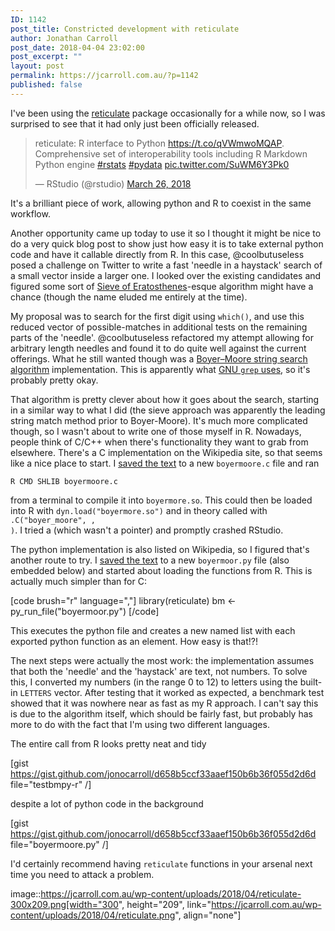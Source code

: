 ```yaml
---
ID: 1142
post_title: Constricted development with reticulate
author: Jonathan Carroll
post_date: 2018-04-04 23:02:00
post_excerpt: ""
layout: post
permalink: https://jcarroll.com.au/?p=1142
published: false
---
```

I've been using the <a href="https://github.com/rstudio/reticulate" rel="noopener" target="_blank">reticulate</a> package occasionally for a while now, so I was surprised to see that it had only just been officially released. 

<blockquote class="twitter-tweet" data-lang="en"><p lang="en" dir="ltr">reticulate: R interface to Python <a href="https://t.co/qVWmwoMQAP">https://t.co/qVWmwoMQAP</a>. Comprehensive set of interoperability tools including R Markdown Python engine <a href="https://twitter.com/hashtag/rstats?src=hash&amp;ref_src=twsrc%5Etfw">#rstats</a> <a href="https://twitter.com/hashtag/pydata?src=hash&amp;ref_src=twsrc%5Etfw">#pydata</a> <a href="https://t.co/SuWM6Y3Pk0">pic.twitter.com/SuWM6Y3Pk0</a></p>&mdash; RStudio (@rstudio) <a href="https://twitter.com/rstudio/status/978293244390985728?ref_src=twsrc%5Etfw">March 26, 2018</a></blockquote>
<script async src="https://platform.twitter.com/widgets.js" charset="utf-8"></script>

It's a brilliant piece of work, allowing python and R to coexist in the same workflow. 

<!--more-->

Another opportunity came up today to use it so I thought it might be nice to do a very quick blog post to show just how easy it is to take external python code and have it callable directly from R. In this case, @coolbutuseless posed a challenge on Twitter to write a fast 'needle in a haystack' search of a small vector inside a larger one. I looked over the existing candidates and figured some sort of <a href="https://en.wikipedia.org/wiki/Sieve_of_Eratosthenes" rel="noopener" target="_blank">Sieve of Eratosthenes</a>-esque algorithm might have a chance (though the name eluded me entirely at the time). 

My proposal was to search for the first digit using <code>which()</code>, and use this reduced vector of possible-matches in additional tests on the remaining parts of the 'needle'. @coolbutuseless refactored my attempt allowing for arbitrary length needles and found it to do quite well against the current offerings. What he still wanted though was a <a href="https://en.wikipedia.org/wiki/Boyer%E2%80%93Moore_string_search_algorithm" rel="noopener" target="_blank">Boyer–Moore string search algorithm</a> implementation. This is apparently what <a href="https://lists.freebsd.org/pipermail/freebsd-current/2010-August/019310.html" rel="noopener" target="_blank">GNU <code>grep</code> uses</a>, so it's probably pretty okay.

That algorithm is pretty clever about how it goes about the search, starting in a similar way to what I did (the sieve approach was apparently the leading string match method prior to Boyer-Moore). It's much more complicated though, so I wasn't about to write one of those myself in R. Nowadays, people think of C/C++ when there's functionality they want to grab from elsewhere. There's a C implementation on the Wikipedia site, so that seems like a nice place to start. I <a href="https://gist.github.com/jonocarroll/d658b5ccf33aaef150b6b36f055d2d6d#file-boyermoore-c">saved the text</a> to a new <code>boyermoore.c</code> file and ran 

<code>R CMD SHLIB boyermoore.c</code>

from a terminal to compile it into <code>boyermore.so</code>. This could then be loaded into R with <code>dyn.load("boyermore.so")</code> and in theory called with <code>.C("boyer_moore", <something>, <something>)</code>. I tried a <code><something></code> (which wasn't a pointer) and promptly crashed RStudio.

The python implementation is also listed on Wikipedia, so I figured that's another route to try. I <a href="https://gist.github.com/jonocarroll/d658b5ccf33aaef150b6b36f055d2d6d#file-boyermoor-py">saved the text</a> to a new <code>boyermoor.py</code> file (also embedded below) and started about loading the functions from R. This is actually much simpler than for C:

[code brush="r" language=","]
library(reticulate)
bm &lt;- py_run_file(&quot;boyermoor.py&quot;)
[/code]

This executes the python file and creates a new named list with each exported python function as an element. How easy is that!?!

The next steps were actually the most work: the implementation assumes that both the 'needle' and the 'haystack' are text, not numbers. To solve this, I converted my numbers (in the range 0 to 12) to letters using the built-in <code>LETTERS</code> vector. After testing that it worked as expected, a benchmark test showed that it was nowhere near as fast as my R approach. I can't say this is due to the algorithm itself, which should be fairly fast, but probably has more to do with the fact that I'm using two different languages.

The entire call from R looks pretty neat and tidy

[gist https://gist.github.com/jonocarroll/d658b5ccf33aaef150b6b36f055d2d6d file="testbmpy-r" /]

despite a lot of python code in the background

[gist https://gist.github.com/jonocarroll/d658b5ccf33aaef150b6b36f055d2d6d file="boyermoore.py" /]

I'd certainly recommend having <code>reticulate</code> functions in your arsenal next time you need to attack a problem.

image::https://jcarroll.com.au/wp-content/uploads/2018/04/reticulate-300x209.png[width="300", height="209", link="https://jcarroll.com.au/wp-content/uploads/2018/04/reticulate.png", align="none"]